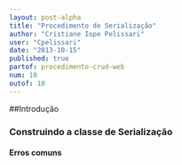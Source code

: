 ```yaml
---
layout: post-alpha
title: "Procedimento de Serialização"
author: "Cristiane Iope Pelissari"
user: "Cpelissari"
date: "2013-10-15"
published: true
partof: procedimento-crud-web
num: 10
outof: 10
---
```


##Introdução



### Construindo a classe de Serialização


#### Erros comuns


